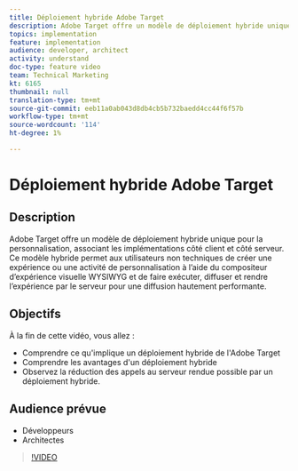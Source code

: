 ```yaml
---
title: Déploiement hybride Adobe Target
description: Adobe Target offre un modèle de déploiement hybride unique pour la personnalisation, associant les implémentations côté client et côté serveur.
topics: implementation
feature: implementation
audience: developer, architect
activity: understand
doc-type: feature video
team: Technical Marketing
kt: 6165
thumbnail: null
translation-type: tm+mt
source-git-commit: eeb11a0ab043d8db4cb5b732baedd4cc44f6f57b
workflow-type: tm+mt
source-wordcount: '114'
ht-degree: 1%

---
```



# Déploiement hybride Adobe Target

## Description

Adobe Target offre un modèle de déploiement hybride unique pour la personnalisation, associant les implémentations côté client et côté serveur. Ce modèle hybride permet aux utilisateurs non techniques de créer une expérience ou une activité de personnalisation à l’aide du compositeur d’expérience visuelle WYSIWYG et de faire exécuter, diffuser et rendre l’expérience par le serveur pour une diffusion hautement performante. 

## Objectifs

À la fin de cette vidéo, vous allez :

* Comprendre ce qu&#39;implique un déploiement hybride de l&#39;Adobe Target
* Comprendre les avantages d&#39;un déploiement hybride
* Observez la réduction des appels au serveur rendue possible par un déploiement hybride.

## Audience prévue

* Développeurs
* Architectes

>[!VIDEO](https://video.tv.adobe.com/v/41698/?quality=12)

<!-- JUDY: add to this once we have documentation. And/or add to this, with links to the on-device decisioning content. For more information, visit the [documentation](https://docs.adobe.com/content/help/en/target/using/implement-target/implementing-target.html). -->
